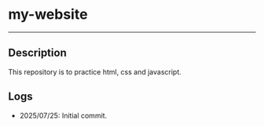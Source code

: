 # my-website
---
## Description
This repository is to practice html, css and javascript. 

## Logs
- 2025/07/25: Initial commit.
